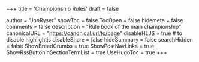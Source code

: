 +++
title = 'Championship Rules'
draft = false

author = "JonRyser"
showToc = false
TocOpen = false
hidemeta = false
comments = false
description = "Rule book of the main championship"
canonicalURL = "https://canonical.url/to/page"
disableHLJS = true # to disable highlightjs
disableShare = false
hideSummary = false
searchHidden = false
ShowBreadCrumbs = true
ShowPostNavLinks = true
ShowRssButtonInSectionTermList = true
UseHugoToc = true
+++
